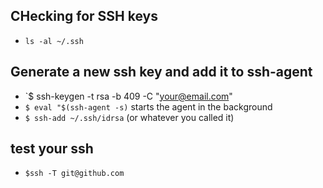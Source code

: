 ## CHecking for SSH keys
* `ls -al ~/.ssh`

## Generate a new ssh key and add it to ssh-agent
* `$ ssh-keygen -t rsa -b 409 -C "your@email.com"
* `$ eval "$(ssh-agent -s)` starts the agent in the background
* `$ ssh-add ~/.ssh/idrsa` (or whatever you called it)

## test your ssh
* `$ssh -T git@github.com`
